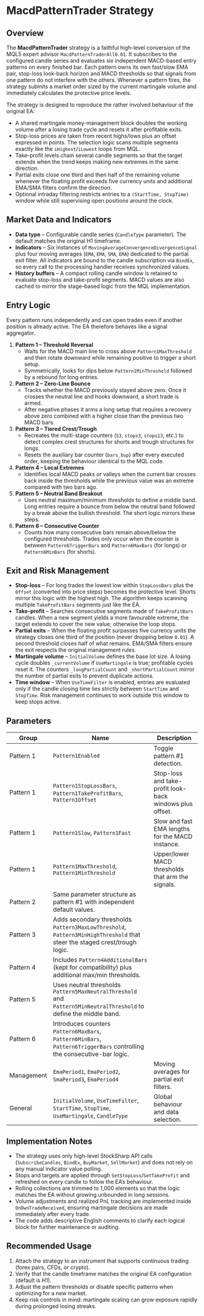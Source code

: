 # MacdPatternTrader Strategy

## Overview
The **MacdPatternTrader** strategy is a faithful high-level conversion of the MQL5 expert advisor `MacdPatternTraderAll0.01`. It subscribes to the configured candle series and evaluates six independent MACD-based entry patterns on every finished bar. Each pattern owns its own fast/slow EMA pair, stop-loss look-back horizon and MACD thresholds so that signals from one pattern do not interfere with the others. Whenever a pattern fires, the strategy submits a market order sized by the current martingale volume and immediately calculates the protective price levels.

The strategy is designed to reproduce the rather involved behaviour of the original EA:

* A shared martingale money-management block doubles the working volume after a losing trade cycle and resets it after profitable exits.
* Stop-loss prices are taken from recent highs/lows plus an offset expressed in points. The selection logic scans multiple segments exactly like the `iHighest`/`iLowest` loops from MQL.
* Take-profit levels chain several candle segments so that the target extends when the trend keeps making new extremes in the same direction.
* Partial exits close one third and then half of the remaining volume whenever the floating profit exceeds five currency units and additional EMA/SMA filters confirm the direction.
* Optional intraday filtering restricts entries to a `(StartTime, StopTime)` window while still supervising open positions around the clock.

## Market Data and Indicators
* **Data type** – Configurable candle series (`CandleType` parameter). The default matches the original H1 timeframe.
* **Indicators** – Six instances of `MovingAverageConvergenceDivergenceSignal` plus four moving averages (`EMA`, `EMA`, `SMA`, `EMA`) dedicated to the partial exit filter. All indicators are bound to the candle subscription via `BindEx`, so every call to the processing handler receives synchronized values.
* **History buffers** – A compact rolling candle window is retained to evaluate stop-loss and take-profit segments. MACD values are also cached to mirror the stage-based logic from the MQL implementation.

## Entry Logic
Every pattern runs independently and can open trades even if another position is already active. The EA therefore behaves like a signal aggregator.

1. **Pattern 1 – Threshold Reversal**
   * Waits for the MACD main line to cross above `Pattern1MaxThreshold` and then rotate downward while remaining positive to trigger a short setup.
   * Symmetrically, looks for dips below `Pattern1MinThreshold` followed by a rebound for long entries.
2. **Pattern 2 – Zero-Line Bounce**
   * Tracks whether the MACD previously stayed above zero. Once it crosses the neutral line and hooks downward, a short trade is armed.
   * After negative phases it arms a long setup that requires a recovery above zero combined with a higher close than the previous two MACD bars.
3. **Pattern 3 – Tiered Crest/Trough**
   * Recreates the multi-stage counters (`S3`, `stops3`, `stops13`, etc.) to detect complex crest structures for shorts and trough structures for longs.
   * Resets the auxiliary bar counter (`bars_bup`) after every executed order, keeping the behaviour identical to the MQL code.
4. **Pattern 4 – Local Extremes**
   * Identifies local MACD peaks or valleys when the current bar crosses back inside the thresholds while the previous value was an extreme compared with two bars ago.
5. **Pattern 5 – Neutral Band Breakout**
   * Uses neutral maximum/minimum thresholds to define a middle band. Long entries require a bounce from below the neutral band followed by a break above the bullish threshold. The short logic mirrors these steps.
6. **Pattern 6 – Consecutive Counter**
   * Counts how many consecutive bars remain above/below the configured thresholds. Trades only occur when the counter is between `Pattern6TriggerBars` and `Pattern6MaxBars` (for longs) or `Pattern6MinBars` (for shorts).

## Exit and Risk Management
* **Stop-loss** – For long trades the lowest low within `StopLossBars` plus the `Offset` (converted into price steps) becomes the protective level. Shorts mirror this logic with the highest high. The algorithm keeps scanning multiple `TakeProfitBars` segments just like the EA.
* **Take-profit** – Searches consecutive segments made of `TakeProfitBars` candles. When a new segment yields a more favourable extreme, the target extends to cover the new value; otherwise the loop stops.
* **Partial exits** – When the floating profit surpasses five currency units the strategy closes one third of the position (never dropping below `0.01`). A second threshold closes half of what remains. EMA/SMA filters ensure the exit respects the original management rules.
* **Martingale volume** – `InitialVolume` defines the base lot size. A losing cycle doubles `_currentVolume` if `UseMartingale` is true; profitable cycles reset it. The counters `_longPartialCount` and `_shortPartialCount` mirror the number of partial exits to prevent duplicate actions.
* **Time window** – When `UseTimeFilter` is enabled, entries are evaluated only if the candle closing time lies strictly between `StartTime` and `StopTime`. Risk management continues to work outside this window to keep stops active.

## Parameters
| Group | Name | Description |
| --- | --- | --- |
| Pattern 1 | `Pattern1Enabled` | Toggle pattern #1 detection. |
| Pattern 1 | `Pattern1StopLossBars`, `Pattern1TakeProfitBars`, `Pattern1Offset` | Stop-loss and take-profit look-back windows plus offset. |
| Pattern 1 | `Pattern1Slow`, `Pattern1Fast` | Slow and fast EMA lengths for the MACD instance. |
| Pattern 1 | `Pattern1MaxThreshold`, `Pattern1MinThreshold` | Upper/lower MACD thresholds that arm the signals. |
| Pattern 2 | Same parameter structure as pattern #1 with independent default values. |
| Pattern 3 | Adds secondary thresholds `Pattern3MaxLowThreshold`, `Pattern3MinHighThreshold` that steer the staged crest/trough logic. |
| Pattern 4 | Includes `Pattern4AdditionalBars` (kept for compatibility) plus additional max/min thresholds. |
| Pattern 5 | Uses neutral thresholds `Pattern5MaxNeutralThreshold` and `Pattern5MinNeutralThreshold` to define the middle band. |
| Pattern 6 | Introduces counters `Pattern6MaxBars`, `Pattern6MinBars`, `Pattern6TriggerBars` controlling the consecutive-bar logic. |
| Management | `EmaPeriod1`, `EmaPeriod2`, `SmaPeriod3`, `EmaPeriod4` | Moving averages for partial exit filters. |
| General | `InitialVolume`, `UseTimeFilter`, `StartTime`, `StopTime`, `UseMartingale`, `CandleType` | Global behaviour and data selection. |

## Implementation Notes
* The strategy uses only high-level StockSharp API calls (`SubscribeCandles`, `BindEx`, `BuyMarket`, `SellMarket`) and does not rely on any manual indicator value polling.
* Stops and targets are applied through `SetStopLoss`/`SetTakeProfit` and refreshed on every candle to follow the EA’s behaviour.
* Rolling collections are trimmed to 1,000 elements so that the logic matches the EA without growing unbounded in long sessions.
* Volume adjustments and realized PnL tracking are implemented inside `OnOwnTradeReceived`, ensuring martingale decisions are made immediately after every trade.
* The code adds descriptive English comments to clarify each logical block for further maintenance or auditing.

## Recommended Usage
1. Attach the strategy to an instrument that supports continuous trading (forex pairs, CFDs, or crypto).
2. Verify that the candle timeframe matches the original EA configuration (default is H1).
3. Adjust the pattern thresholds or disable specific patterns when optimizing for a new market.
4. Keep risk controls in mind: martingale scaling can grow exposure rapidly during prolonged losing streaks.
